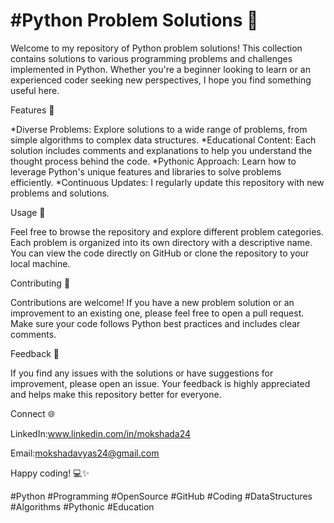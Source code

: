 # #Python Problem Solutions 🐍

Welcome to my repository of Python problem solutions! This collection contains solutions to various programming problems and challenges implemented in Python. Whether you're a beginner looking to learn or an experienced coder seeking new perspectives, I hope you find something useful here.

Features 🌟

*Diverse Problems: Explore solutions to a wide range of problems, from simple algorithms to complex data structures.
*Educational Content: Each solution includes comments and explanations to help you understand the thought process behind the code.
*Pythonic Approach: Learn how to leverage Python's unique features and libraries to solve problems efficiently.
*Continuous Updates: I regularly update this repository with new problems and solutions.

Usage 🚀

Feel free to browse the repository and explore different problem categories. Each problem is organized into its own directory with a descriptive name. You can view the code directly on GitHub or clone the repository to your local machine.

Contributing 🤝

Contributions are welcome! If you have a new problem solution or an improvement to an existing one, please feel free to open a pull request. Make sure your code follows Python best practices and includes clear comments.

Feedback 📝

If you find any issues with the solutions or have suggestions for improvement, please open an issue. Your feedback is highly appreciated and helps make this repository better for everyone.

Connect 🌐

LinkedIn:www.linkedin.com/in/mokshada24

Email:mokshadavyas24@gmail.com

Happy coding! 💻✨

#Python #Programming #OpenSource #GitHub #Coding #DataStructures #Algorithms #Pythonic #Education
